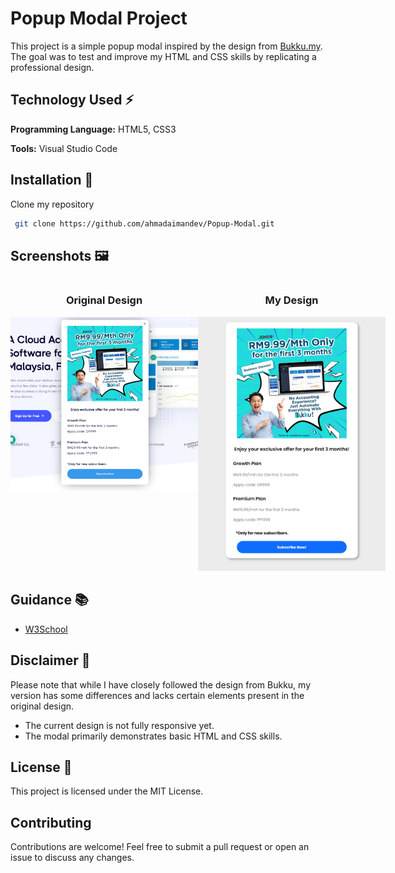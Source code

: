 # Popup Modal Project

This project is a simple popup modal inspired by the design from [Bukku.my](https://bukku.my/).
The goal was to test and improve my HTML and CSS skills by replicating a professional design.

## Technology Used ⚡

**Programming Language:** HTML5, CSS3

**Tools:** Visual Studio Code

## Installation 🔌

Clone my repository

```bash
 git clone https://github.com/ahmadaimandev/Popup-Modal.git
```

## Screenshots 🖼

<div style="display: flex; justify-content: space-between;">
    <div style="flex: 1; text-align: center;">
        <h3>Original Design</h3>
        <img src="/preview-image/original.png" alt="Original Design" style="max-width: 300px; height: auto;">
    </div>
    <div style="flex: 1; text-align: center;">
        <h3>My Design</h3>
        <img src="/preview-image/preview.png" alt="My Design" style="max-width: 300px; height: auto;">
    </div>
</div>

## Guidance 📚

- [W3School](https://www.w3schools.com/)

## Disclaimer 🚫

Please note that while I have closely followed the design from Bukku, my version has some differences and lacks certain elements present in the original design.

- The current design is not fully responsive yet.
- The modal primarily demonstrates basic HTML and CSS skills.

## License 📃

This project is licensed under the MIT License.

## Contributing

Contributions are welcome! Feel free to submit a pull request or open an issue to discuss any changes.
